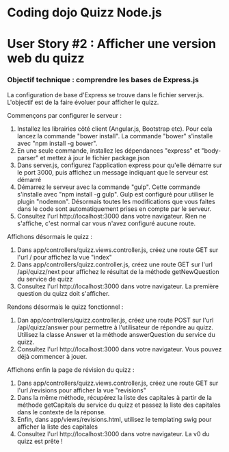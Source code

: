 # Coding dojo Quizz Node.js

# User Story #2 : Afficher une version web du quizz

### Objectif technique : comprendre les bases de Express.js

La configuration de base d'Express se trouve dans le fichier server.js. L'objectif est de la faire évoluer pour
afficher le quizz.

Commençons par configurer le serveur :

1. Installez les librairies côté client (Angular.js, Bootstrap etc). Pour cela lancez la commande "bower install". La  commande
"bower" s'installe avec "npm install -g bower".
2. En une seule commande, installez les dépendances "express" et "body-parser" et mettez à jour le fichier package.json
3. Dans server.js, configurez l'application express pour qu'elle démarre sur le port 3000, puis affichez un message 
indiquant que le serveur est démarré
4. Démarrez le serveur avec la commande "gulp". Cette commande s'installe avec "npm install -g gulp". Gulp est configuré
pour utiliser le plugin "nodemon". Désormais toutes les modifications que vous faites dans le code sont automatiquement
prises en compte par le serveur.
5. Consultez l'url http://localhost:3000 dans votre navigateur. Rien ne s'affiche, c'est normal car vous n'avez configuré
aucune route.

Affichons désormais le quizz : 

1. Dans app/controllers/quizz.views.controller.js, créez une route GET sur l'url / pour affichez la vue "index"
2. Dans app/controllers/quizz.controller.js, créez une route GET sur l'url /api/quizz/next pour affichez le résultat
de la méthode getNewQuestion du service de quizz
3. Consultez l'url http://localhost:3000 dans votre navigateur. La première question du quizz doit s'afficher.

Rendons désormais le quizz fonctionnel :

1. Dan app/controllers/quizz.controller.js, créez une route POST sur l'url /api/quizz/answer pour permettre à l'utilisateur
de répondre au quizz. Utilisez la classe Answer et la méthode answerQuestion du service du quizz. 
2. Consultez l'url http://localhost:3000 dans votre navigateur. Vous pouvez déjà commencer à jouer.

Affichons enfin la page de révision du quizz :

1. Dans app/controllers/quizz.views.controller.js, créez une route GET sur l'url /revisions pour afficher la vue "revisions"
2. Dans la même méthode, récupérez la liste des capitales à partir de la méthode getCapitals du service du quizz et passez
la liste des capitales dans le contexte de la réponse.
3. Enfin, dans app/views/revisions.html, utilisez le templating swig pour afficher la liste des capitales
4. Consultez l'url http://localhost:3000 dans votre navigateur. La v0 du quizz est prête !
